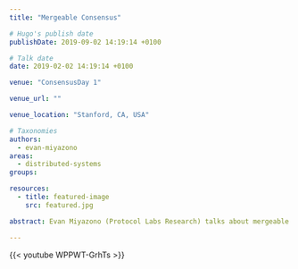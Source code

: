 ```yaml
---
title: "Mergeable Consensus"

# Hugo's publish date
publishDate: 2019-09-02 14:19:14 +0100

# Talk date
date: 2019-02-02 14:19:14 +0100

venue: "ConsensusDay 1"

venue_url: ""

venue_location: "Stanford, CA, USA"

# Taxonomies
authors:
  - evan-miyazono
areas:
  - distributed-systems
groups:

resources:
  - title: featured-image
    src: featured.jpg

abstract: Evan Miyazono (Protocol Labs Research) talks about mergeable consensus at ConsensusDay 1.

---
```


{{< youtube WPPWT-GrhTs >}}

